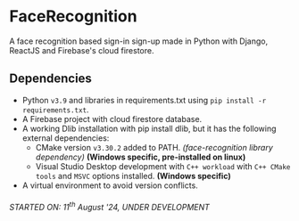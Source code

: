 # FaceRecognition

A face recognition based sign-in sign-up made in Python with Django, ReactJS and Firebase's cloud firestore.

## Dependencies

- Python `v3.9` and libraries in requirements.txt using `pip install -r requirements.txt`.
- A Firebase project with cloud firestore database.
- A working Dlib installation with pip install dlib, but it has the following external dependencies:
  - CMake version `v3.30.2` added to PATH. _(face-recognition library dependency)_ **(Windows specific, pre-installed on linux)**
  - Visual Studio Desktop development with `C++ workload` with `C++ CMake tools` and `MSVC` options installed. **(Windows specific)**
- A virtual environment to avoid version conflicts.

###### STARTED ON: 11<sup>th</sup> August '24, UNDER DEVELOPMENT
